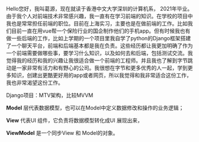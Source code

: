 



Hello您好，我叫葛源，现在就读于香港中文大学深圳的计算机系， 2021年毕业。由于我个人对前端技术非常感兴趣，我一直有在学习前端的知识。在学校的项目中我也是常常担任前端的职位。目前在上海实习，主要也是在做前端的工作。比如我们目前一直在用vue帮一个保险行业的国企制作他们的手机app。但有时候我也有做一些后端的工作，比如上学期的一个项目里我自学了python的Django框架搭建了一个聊天平台，前端和后端基本都是我在负责。这些经历都让我更加明确了作为一个前端需要做哪些事，要学习什么知识，以及如何去和后端，包括测试交流。我觉得我的经历和我的兴趣让我很适合做一个前端的工程师。并且我也了解到字节跳动是一家非常有活力和有野心的公司。我很想在字节和更多优秀的人一起，学到更多知识，创建出更酷更好用的app或者网页，所以我觉得和我非常适合这份工作，我也非常渴望这份工作。





Django项目：MTV架构，比较MVVM

**Model** 层代表数据模型，也可以在Model中定义数据修改和操作的业务逻辑；

**View** 代表UI 组件，它负责将数据模型转化成UI 展现出来，

**ViewModel** 是一个同步View 和 Model的对象。